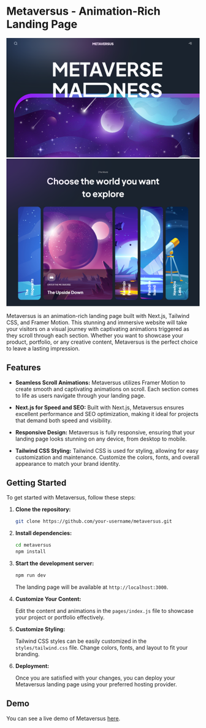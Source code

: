 # Metaversus - Animation-Rich Landing Page

![Metaversus](./public/Metaversus.png)
![Metaversus](./public/metaversus-mid.png)

Metaversus is an animation-rich landing page built with Next.js, Tailwind CSS, and Framer Motion. This stunning and immersive website will take your visitors on a visual journey with captivating animations triggered as they scroll through each section. Whether you want to showcase your product, portfolio, or any creative content, Metaversus is the perfect choice to leave a lasting impression.

## Features

-   **Seamless Scroll Animations:** Metaversus utilizes Framer Motion to create smooth and captivating animations on scroll. Each section comes to life as users navigate through your landing page.

-   **Next.js for Speed and SEO:** Built with Next.js, Metaversus ensures excellent performance and SEO optimization, making it ideal for projects that demand both speed and visibility.

-   **Responsive Design:** Metaversus is fully responsive, ensuring that your landing page looks stunning on any device, from desktop to mobile.

-   **Tailwind CSS Styling:** Tailwind CSS is used for styling, allowing for easy customization and maintenance. Customize the colors, fonts, and overall appearance to match your brand identity.

## Getting Started

To get started with Metaversus, follow these steps:

1. **Clone the repository:**

    ```bash
    git clone https://github.com/your-username/metaversus.git
    ```

2. **Install dependencies:**

    ```bash
    cd metaversus
    npm install
    ```

3. **Start the development server:**

    ```bash
    npm run dev
    ```

    The landing page will be available at `http://localhost:3000`.

4. **Customize Your Content:**

    Edit the content and animations in the `pages/index.js` file to showcase your project or portfolio effectively.

5. **Customize Styling:**

    Tailwind CSS styles can be easily customized in the `styles/tailwind.css` file. Change colors, fonts, and layout to fit your branding.

6. **Deployment:**

    Once you are satisfied with your changes, you can deploy your Metaversus landing page using your preferred hosting provider.

## Demo

You can see a live demo of Metaversus [here](https://metaversus-lake.vercel.app/).
